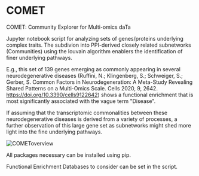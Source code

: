 # COMET
COMET: Community Explorer for Multi-omics daTa


Jupyter notebook script for analyzing sets of genes/proteins underlying complex traits. The subdivion into PPI-derived closely related subnetworks (Communities) using the louvain algorithm enablers the identification of finer underlying pathways.

E.g., this set of 139 genes emerging as commonly appearing in several neurodegenerative diseases (Ruffini, N.; Klingenberg, S.; Schweiger, S.; Gerber, S. Common Factors in Neurodegeneration: A Meta-Study Revealing Shared Patterns on a Multi-Omics Scale. Cells 2020, 9, 2642. https://doi.org/10.3390/cells9122642) shows a functional enrichment that is most significantly associated with the vague term "Disease".

If assuming that the transcriptomic commonalities between these neurodegenerative diseases is derived from a variety of processes, a further observation of this large gene set as subnetworks might shed more light into the fine underlying pathways.

![COMEToverview](https://user-images.githubusercontent.com/50486014/238303370-5f6a0280-ef52-4dba-8f1a-7762256f83c6.png)

All packages necessary can be installed using pip.

Functional Enrichment Databases to consider can be set in the script.
